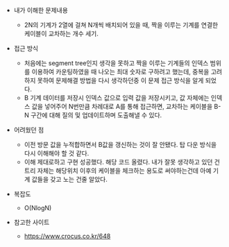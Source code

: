 * 내가 이해한 문제내용
  - 2N의 기계가 2열에 걸쳐 N개씩 배치되어 있을 때, 짝을 이루는 기계를 연결한 케이블이 교차하는 개수 세기.
  
* 접근 방식
  - 처음에는 segment tree인지 생각을 못하고 짝을 이루는 기계들의 인덱스 범위를 이용하여 카운팅하였을 때 나오는 최대 숫자로 구하려고 했는데, 중복을 고려하지 못하여 문제해결 방법을 다시 생각하던중 이 문제 접근 방식을 알게 되었다.
  - B 기계 데이터를 저장시 인덱스 값으로 입력 값을 저장시키고, 값 자체에는 인덱스 값을 넣어주어 N번만큼 차례대로 A를 통해 접근하면, 교차하는 케이블을 B-N 구간에 대해 질의 및 업데이트하며 도출해낼 수 있다.

* 어려웠던 점
  - 이전 방문 값을 누적합하면서 B값을 갱신하는 것이 잘 안됐다. 탑 다운 방식을 다시 이해해야 할 것 같다. 
  - 이해 제대로하고 구현 성공했다. 해당 코드 올렸다. 내가 잘못 생각하고 있던 건 트리 자체는 해당위치 이후의 케이블을 체크하는 용도로 써야하는건데 아예 기계 값들을 갖고 노는 건줄 알았다. 

* 복잡도
  - O(NlogN)

* 참고한 사이트
  - https://www.crocus.co.kr/648 

